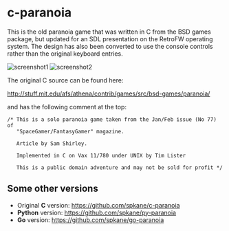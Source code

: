 # c-paranoia

This is the old paranoia game that was written in C from the BSD games package, but updated for an SDL presentation on the RetroFW operating system. The design has also been converted to use the console controls rather than the original keyboard entries. 

![screenshot1](https://user-images.githubusercontent.com/381314/91680502-0e977600-eb11-11ea-8668-8adaddcfc9cc.png) ![screenshot2](https://user-images.githubusercontent.com/381314/91680511-12c39380-eb11-11ea-8512-1b3a2f61dbc2.png)

The original C source can be found here:

http://stuff.mit.edu/afs/athena/contrib/games/src/bsd-games/paranoia/

and has the following comment at the top:

    /* This is a solo paranoia game taken from the Jan/Feb issue (No 77) of
       "SpaceGamer/FantasyGamer" magazine.

       Article by Sam Shirley.

       Implemented in C on Vax 11/780 under UNIX by Tim Lister

       This is a public domain adventure and may not be sold for profit */

## Some other versions
* Original **C** version: https://github.com/spkane/c-paranoia
* **Python** version: https://github.com/spkane/py-paranoia
* **Go** version: https://github.com/spkane/go-paranoia
